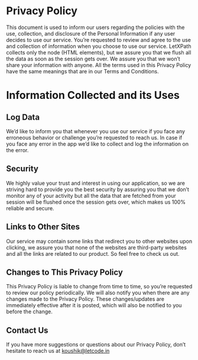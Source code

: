 # Privacy Policy

This document is used to inform our users regarding the policies with the use, collection, and disclosure of the Personal Information if any user decides to use our service.
You’re requested to review and agree to the use and collection of information when you choose to use our service.
LetXPath collects only the node (HTML elements), but we assure you that we flush all the data as soon as the session gets over.
We assure you that we won’t share your information with anyone. All the terms used in this Privacy Policy have the same meanings that are in our Terms and Conditions.

# Information Collected and its Uses

## Log Data

We’d like to inform you that whenever you use our service if you face any erroneous behavior or challenge you’re requested to reach us. In case if you face any error in the app we’d like to collect and log the information on the error.

## Security

We highly value your trust and interest in using our application, so we are striving hard to provide you the best security by assuring you that we don’t monitor any of your activity but all the data that are fetched from your session will be flushed once the session gets over, which makes us 100% reliable and secure.

## Links to Other Sites

Our service may contain some links that redirect you to other websites upon clicking, we assure you that none of the websites are third-party websites and all the links are related to our product. So feel free to check us out.

## Changes to This Privacy Policy

This Privacy Policy is liable to change from time to time, so you’re requested to review our policy periodically. We will also notify you when there are any changes made to the Privacy Policy.
These changes/updates are immediately effective after it is posted, which will also be notified to you before the change.

## Contact Us

If you have more suggestions or questions about our Privacy Policy, don’t hesitate to reach us at koushik@letcode.in